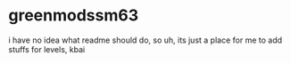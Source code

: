 # greenmodssm63
i have no idea what readme should do, so uh, its just a place for me to add stuffs for levels, kbai
